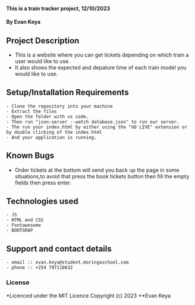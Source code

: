 #### This is a train tracker project, 12/10/2023
#### **By Evan Keya**
## Project Description
   - This is a website where you can get tickets depending on which train a user would like to use.
   - It also shows the expected and depature time of each train model you would like to use.

## Setup/Installation Requirements
    - Clone the repository into your machine 
    - Extract the files
    - Open the folder with vs code.
    - Then run "json-server --watch database.json" to run our server.
    - The run your index.html by either using the "GO LIVE" extension or by double clicking of the index.html
    - And your application is running.
       


## Known Bugs
  - Order tickets at the bottom will send you back up the page in some situations,to avoid that press the book tickets button then fill the empty fields then press enter.

## Technologies used
    - JS
    - HTML and CSS
    - Fontawesome
    - BOOTSRAP

## Support and contact details
    - email :: evan.keya@student.moringaschool.com
    - phone :: +254 797118632

### License
*Licenced under the MIT Licence
Copyright (c) 2023 **Evan Keya